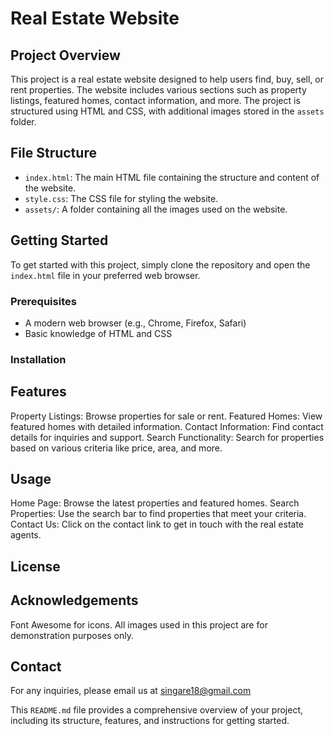 # Real Estate Website

## Project Overview

This project is a real estate website designed to help users find, buy, sell, or rent properties. The website includes various sections such as property listings, featured homes, contact information, and more. The project is structured using HTML and CSS, with additional images stored in the `assets` folder.

## File Structure

- `index.html`: The main HTML file containing the structure and content of the website.
- `style.css`: The CSS file for styling the website.
- `assets/`: A folder containing all the images used on the website.

## Getting Started

To get started with this project, simply clone the repository and open the `index.html` file in your preferred web browser.

### Prerequisites

- A modern web browser (e.g., Chrome, Firefox, Safari)
- Basic knowledge of HTML and CSS

### Installation


## Features
Property Listings: Browse properties for sale or rent.
Featured Homes: View featured homes with detailed information.
Contact Information: Find contact details for inquiries and support.
Search Functionality: Search for properties based on various criteria like price, area, and more.
## Usage

Home Page: Browse the latest properties and featured homes.
Search Properties: Use the search bar to find properties that meet your criteria.
Contact Us: Click on the contact link to get in touch with the real estate agents.

## License

## Acknowledgements
Font Awesome for icons.
All images used in this project are for demonstration purposes only.

## Contact
For any inquiries, please email us at singare18@gmail.com



This `README.md` file provides a comprehensive overview of your project, including its structure, features, and instructions for getting started.
